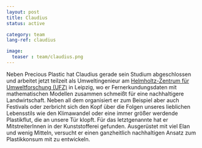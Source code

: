 ```yaml
---
layout: post
title: Claudius
status: active

category: team
lang-ref: claudius

image:
  teaser : team/claudius.png
---
```


Neben Precious Plastic hat Claudius gerade sein Studium abgeschlossen und arbeitet jetzt teilzeit als Umweltingenieur am [Helmholtz-Zentrum für Umweltforschung (UFZ)](https://www.ufz.de/) in Leipzig, wo er Fernerkundungsdaten mit mathematischen Modellen zusammen schmeißt für eine nachhaltigere Landwirtschaft. Neben all dem organisiert er zum Beispiel aber auch Festivals oder zerbricht sich den Kopf über die Folgen unseres lieblichen Lebensstils wie den Klimawandel oder eine immer größer werdende Plastikflut, die an unsere Tür klopft. Für das letztgenannte hat er MitstreiterInnen in der Kunststofferei gefunden. Ausgerüstet mit viel Elan und wenig Mitteln, versucht er einen ganzheitlich nachhaltigen Ansatz zum Plastikkonsum mit zu entwickeln. 


